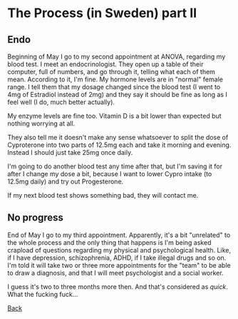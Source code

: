 # The Process (in Sweden) part II

## Endo

Beginning of May I go to my second appointment at ANOVA, regarding my
blood test.  I meet an endocrinologist.  They open up a table of their
computer, full of numbers, and go through it, telling what each of
them mean.  According to it, I'm fine.  My hormone levels are in
"normal" female range.  I tell them that my dosage changed since the
blood test (I went to 4mg of Estradiol instead of 2mg) and they say it
should be fine as long as I feel well (I do, much better actually).

My enzyme levels are fine too.  Vitamin D is a bit lower than expected
but nothing worrying at all.

They also tell me it doesn't make any sense whatsoever to split the
dose of Cyproterone into two parts of 12.5mg each and take it morning
and evening.  Instead I should just take 25mg once daily.

I'm going to do another blood test any time after that, but I'm saving
it for after I change my dose a bit, because I want to lower Cypro
intake (to 12.5mg daily) and try out Progesterone.

If my next blood test shows something bad, they will contact me.

## No progress

End of May I go to my third appointment.  Apparently, it's a bit
"unrelated" to the whole process and the only thing that happens is
I'm being asked crapload of questions regarding my physical and
psychological health.  Like, if I have depression, schizophrenia,
ADHD, if I take illegal drugs and so on.  I'm told it will take two or
three more appointments for the "team" to be able to draw a diagnosis,
and that I will meet psychologist and a social worker.

I guess it's two to three months more then.  And that's considered as
*quick*.  What the fucking fuck...

[Back](index.md)
